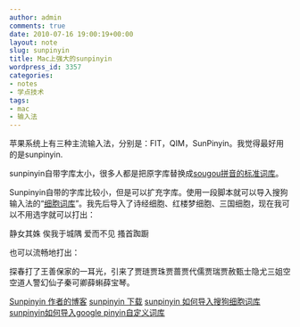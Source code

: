```yaml
---
author: admin
comments: true
date: 2010-07-16 19:00:19+00:00
layout: note
slug: sunpinyin
title: Mac上强大的sunpinyin
wordpress_id: 3357
categories:
- notes
- 学点技术
tags:
- mac
- 输入法
---
```


苹果系统上有三种主流输入法，分别是：FIT，QIM，SunPinyin。我觉得最好用的是sunpinyin.

sunpinyin自带字库太小，很多人都是把原字库替换成[sougou拼音的标准词库](http://pinyin.sogou.com/dict/cell.php?id=11640)。

Sunpinyin自带的字库比较小，但是可以扩充字库。使用一段脚本就可以导入搜狗输入法的“[细胞词库](http://pinyin.sogou.com/dict/index.php)”。我先后导入了诗经细胞、红楼梦细胞、三国细胞，现在我可以不用选字就可以打出：

静女其姝
俟我于城隅
爱而不见
搔首踟蹰

也可以流畅地打出：

探春打了王善保家的一耳光，引来了贾琏贾珠贾蔷贾代儒贾瑞贾赦甄士隐尤三姐空空道人警幻仙子秦可卿薛蝌薛宝琴。

[Sunpinyin 作者的博客](http://yongsun.me/)
[sunpinyin 下载](http://code.google.com/p/sunpinyin/downloads/list)
[sunpinyin 如何导入搜狗细胞词库](http://www.macidea.com/thread-22638-1-1.html)
[sunpinyin如何导入google pinyin自定义词库](http://yongsun.me/2010/04/导入google和sogou输入法的用户词典/)
